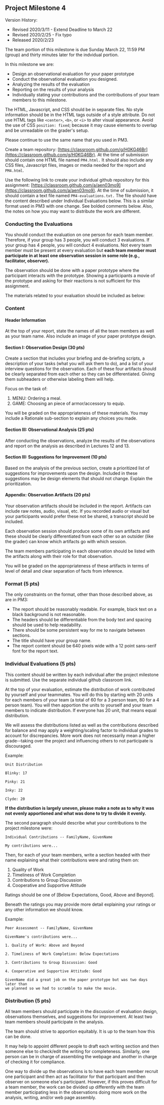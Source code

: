 ## Project Milestone 4

Version History: 

- Revised 2020/3/11 - Extend Deadline to March 22
- Revised 2020/2/25 - Fix typo
- Released 2020/2/23

The team portion of this milestone is due Sunday March 22, 11:59 PM (group)
and thirty minutes later for the indvidual portion.

In this milestone we are:

- Design an observational evaluation for your paper prototype
- Conduct the observational evaluation you designed.
- Analyzing the results of the evaluation 
- Reporting on the results of your analysis
- Individually stating your contributions and the contributions of your team
  members to this milestone.

The HTML, Javascript, and CSS should be in separate files. No style
information should be in the HTML tags outside of a style attribute. Do not
use HTML tags like `<center>`, `<b>`, or `<i>` to alter visual appearance. Avoid the
use of CSS `position: fixed`; because it may cause elements to overlap and be
unreadable on the grader's setup.

Please continue to use the same name that you used in PM3.


Create a team repository:
[https://classroom.github.com/g/H0KG46Br](https://classroom.github.com/g/H0KG46Br).
At the time of submission should contain one HTML file named `PM4.html.` It
should also include any CSS files, Javascript files, images or media needed
for the report and `PM4.html`. 

Use the following link to create your individual github repository for this
assignment:
[https://classroom.github.com/a/aen03mo9](https://classroom.github.com/a/aen03mo9).
At the time of submission, it should contain a text file named
`PM4-evaluations.txt.` The file should have the content described under
Individual Evaluations below. This is a similar format used in PM3 with one
change. See bolded comments below.  Also, the notes on how you may want to
distribute the work are different. 

### Conducting the Evaluations

You should conduct the evaluation on one person for each team member.
Therefore, if your group has 3 people, you will conduct 3 evaluations. If your
group has 4 people, you will conduct 4 evaluations. Not every team member must
be present at every evaluation but **each team member must participate in at
least one observation session in some role (e.g., facilitator, observer).**

The observation should be done with a paper prototype where the participant
interacts with the prototype. Showing a participants a movie of the prototype
and asking for their reactions is not sufficient for this assignment. 

The materials related to your evaluation should be included as below:


### Content 

#### Header Information

At the top of your report, state the names of all the team members as well as
your team name. Also include an image of your paper prototype design. 

#### Section I: Observation Design (30 pts)

Create a section that includes your briefing and de-briefing scripts, a
description of your tasks (what you will ask them to do), and a list of your
interview questions for the observation. Each of these four artifacts should
be clearly separated from each other so they can be differentiated. Giving
them subheaders or otherwise labeling them will help.

Focus on the task of: 

1. MENU: Ordering a meal.
2. GAME: Choosing an piece of armor/accessory to equip. 

You will be graded on the appropriateness of these materials. You may include
a Rationale sub-section to explain any choices you made.

#### Section III: Observational Analysis (25 pts)

After conducting the observations, analyze the results of the observations and
report on the analysis as described in Lectures 12 and 13.


#### Section III: Suggestions for Improvement (10 pts)

Based on the analysis of the previous section, create a prioritized list of
suggestions for improvements upon the design. Included in these suggestions
may be design elements that should not change. Explain the prioritization.

#### Appendix: Observation Artifacts (20 pts)

Your observation artifacts should be included in the report. Artifacts can
include raw notes, audio, visual, etc. If you recorded audio or visual but
your participants would prefer these not be shared, a transcript should be
included. 

Each observation session should produce some of its own artifacts and these
should be clearly differentiated from each other so an outsider (like the
grader) can know which artifacts go with which session. 

The team members participating in each observation should be listed with the
artifacts along with their role for that observation.  

You will be graded on the appropriateness of these artifacts in terms of level
of detail and clear separation of facts from inference.


### Format (5 pts)

The only constraints on the format, other than those described above, as are
in PM3:

- The report should be reasonably readable. For example, black text on a black
  background is not reasonable. 
- The headers should be differentiable from the body text and spacing should
  be used to help readability.
- There should be some persistent way for me to navigate between sections.
- The title should have your group name.  
- The report content should be 640 pixels wide with a 12 point sans-serif
  font for the report text.



### Individual Evaluations (5 pts)

This content should be written by each individual after the project milestone is
submitted. Use the separate individual github classroom link.

At the top of your evaluation, estimate the distribution of work contributed
by yourself and your teammates. You will do this by starting with 20 units for
each members of your team (a total of 60 for a 3 person team, 80 for a 4
person team). You will then apportion the units to yourself and your team
members to indicate distribution. If everyone has 20 unit, that means equal
distribution.

We will assess the distributions listed as well as the contributions described
for balance and may apply a weighting/scaling factor to individual grades to
account for discrepancies. More work does not necessarily mean a higher
grade--taking over the project and influencing others to not participate is
discouraged.


Example:
```
Unit Distribution

Blinky: 17

Pinky: 21

Inky: 22

Clyde: 20

```

**If the distribution is largely uneven, please make a note as to why it
was not evenly apportioned and what was done to try to divide it evenly.**

The second paragraph should describe what your contributions to the project
milestone were:

```
Individual Contributions -- FamilyName, GivenName

My contributions were...
```

Then, for each of your team members, write a section headed with their name
explaining what their contributions were and rating them on:

1. Quality of Work
2. Timeliness of Work Completion
3. Contributions to Group Discussion
4. Cooperative and Supportive Attitude

Ratings should be one of [Below Expectations, Good, Above and Beyond]. 

Beneath the ratings you may provide more detail explaining your ratings or any
other information we should know.


Example:
```
Peer Assessment -- FamilyName, GivenName

GivenName's contributions were... 

1. Quality of Work: Above and Beyond

2. Timeliness of Work Completion: Below Expectations

3. Contributions to Group Discussion: Good

4. Cooperative and Supportive Attitude: Good

GivenName did a great job on the paper prototype but was two days later than
we planned so we had to scramble to make the movie.
```

### Distribution (5 pts)

All team members should participate in the discussion of evaluation design,
observations themselves, and suggestions for improvement. At least two team
members should participate in the analysis.

The team should strive to apportion equitably. It is up to the team how this
can be done. 

It may help to appoint different people to draft each writing section and then
someone else to check/edit the writing for completeness. Similarly, one person
can be in charge of assembling the webpage and another in charge of checking
it for compliance. 

One way to divide up the observations is to have each team member recruit one
participant and then act as facilitator for that participant and then observer
on someone else's participant. However, if this proves difficult for a team
member, the work can be divided up differently with the team member
participating less in the observations doing more work on the analysis,
writing, and/or web page assembly.

